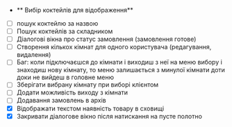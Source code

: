 * ** Вибір коктейлів для відображення**
* [ ] пошук коктейлю за назвою
* [ ] Пошук коктейлів за складником
* [ ] Діалогові вікна про статус замовлення (замовлення готове)
* [ ] Створення кількох кімнат для одного користувача (редагування, видалення)
* [ ] Баг: коли підключаєшся до кімнати і виходиш з неї на меню вибору і знаходиш нову кімнату, то меню залишається з минулої кімнати доти доки не вийдеш в головне меню
* [ ] Зберігати вибрану кімнату при виборі клієнтом
* [ ] Додати можливість виходу з кімнати
* [ ] Додавання замовлень в архів
* [X] Відображати текстом наявність товару в сховищі
* [X] Закривати діалогове вікно після натискання на пусте полотно

